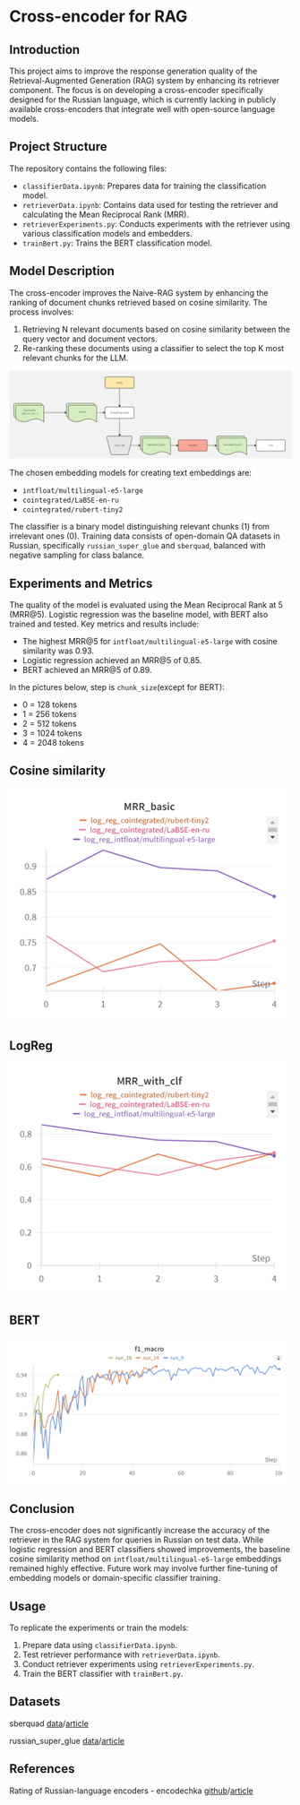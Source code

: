 # Cross-encoder for RAG

## Introduction
This project aims to improve the response generation quality of the Retrieval-Augmented Generation (RAG) system by enhancing its retriever component. The focus is on developing a cross-encoder specifically designed for the Russian language, which is currently lacking in publicly available cross-encoders that integrate well with open-source language models.

## Project Structure
The repository contains the following files:

- `classifierData.ipynb`: Prepares data for training the classification model.
- `retrieverData.ipynb`: Contains data used for testing the retriever and calculating the Mean Reciprocal Rank (MRR).
- `retrieverExperiments.py`: Conducts experiments with the retriever using various classification models and embedders.
- `trainBert.py`: Trains the BERT classification model.

## Model Description
The cross-encoder improves the Naive-RAG system by enhancing the ranking of document chunks retrieved based on cosine similarity. The process involves:
1. Retrieving N relevant documents based on cosine similarity between the query vector and document vectors.
2. Re-ranking these documents using a classifier to select the top K most relevant chunks for the LLM.

![architecture](images/architecture.png)

The chosen embedding models for creating text embeddings are:
- `intfloat/multilingual-e5-large`
- `cointegrated/LaBSE-en-ru`
- `cointegrated/rubert-tiny2`

The classifier is a binary model distinguishing relevant chunks (1) from irrelevant ones (0). Training data consists of open-domain QA datasets in Russian, specifically `russian_super_glue` and `sberquad`, balanced with negative sampling for class balance.

## Experiments and Metrics
The quality of the model is evaluated using the Mean Reciprocal Rank at 5 (MRR@5). Logistic regression was the baseline model, with BERT also trained and tested. Key metrics and results include:
- The highest MRR@5 for `intfloat/multilingual-e5-large` with cosine similarity was 0.93.
- Logistic regression achieved an MRR@5 of 0.85.
- BERT achieved an MRR@5 of 0.89.

In the pictures below, step is `chunk_size`(except for BERT):
- 0 = 128 tokens
- 1 = 256 tokens
- 2 = 512 tokens
- 3 = 1024 tokens
- 4 = 2048 tokens

## Cosine similarity
<img src="images/cos.png" alt="Cosine similarity" width="500"/>

## LogReg
<img src="images/logreg.png" alt="LogReg" width="500"/>

## BERT
<img src="images/bert.png" alt="BERT" width="500"/>

## Conclusion
The cross-encoder does not significantly increase the accuracy of the retriever in the RAG system for queries in Russian on test data. While logistic regression and BERT classifiers showed improvements, the baseline cosine similarity method on `intfloat/multilingual-e5-large` embeddings remained highly effective. Future work may involve further fine-tuning of embedding models or domain-specific classifier training.

## Usage
To replicate the experiments or train the models:
1. Prepare data using `classifierData.ipynb`.
2. Test retriever performance with `retrieverData.ipynb`.
3. Conduct retriever experiments using `retrieverExperiments.py`.
4. Train the BERT classifier with `trainBert.py`.

## Datasets
sberquad [data](https://huggingface.co/datasets/kuznetsoffandrey/sberquad)/[article](https://arxiv.org/abs/1912.09723)

russian_super_glue [data](https://huggingface.co/datasets/RussianNLP/russian_super_glue)/[article](https://arxiv.org/abs/2010.15925)

## References
Rating of Russian-language encoders - encodechka [github](https://github.com/avidale/encodechka)/[article](https://habr.com/ru/articles/669674/)
